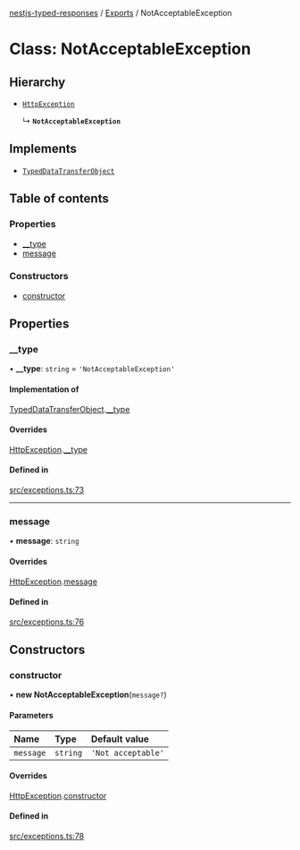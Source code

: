 [nestjs-typed-responses](../README.md) / [Exports](../modules.md) / NotAcceptableException

# Class: NotAcceptableException

## Hierarchy

- [`HttpException`](HttpException.md)

  ↳ **`NotAcceptableException`**

## Implements

- [`TypedDataTransferObject`](../interfaces/TypedDataTransferObject.md)

## Table of contents

### Properties

- [\_\_type](NotAcceptableException.md#__type)
- [message](NotAcceptableException.md#message)

### Constructors

- [constructor](NotAcceptableException.md#constructor)

## Properties

### \_\_type

• **\_\_type**: `string` = `'NotAcceptableException'`

#### Implementation of

[TypedDataTransferObject](../interfaces/TypedDataTransferObject.md).[__type](../interfaces/TypedDataTransferObject.md#__type)

#### Overrides

[HttpException](HttpException.md).[__type](HttpException.md#__type)

#### Defined in

[src/exceptions.ts:73](https://github.com/igrek8/nestjs-typed-responses/blob/9265976/src/exceptions.ts#L73)

___

### message

• **message**: `string`

#### Overrides

[HttpException](HttpException.md).[message](HttpException.md#message)

#### Defined in

[src/exceptions.ts:76](https://github.com/igrek8/nestjs-typed-responses/blob/9265976/src/exceptions.ts#L76)

## Constructors

### constructor

• **new NotAcceptableException**(`message?`)

#### Parameters

| Name | Type | Default value |
| :------ | :------ | :------ |
| `message` | `string` | `'Not acceptable'` |

#### Overrides

[HttpException](HttpException.md).[constructor](HttpException.md#constructor)

#### Defined in

[src/exceptions.ts:78](https://github.com/igrek8/nestjs-typed-responses/blob/9265976/src/exceptions.ts#L78)
